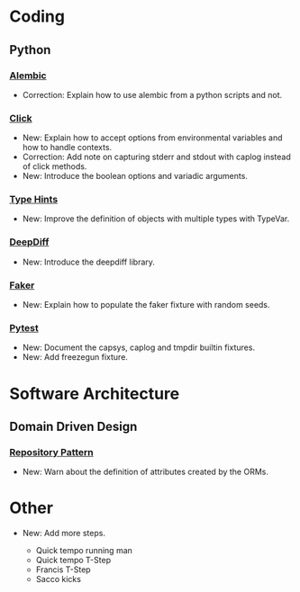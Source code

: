 # Coding

## Python

### [Alembic](alembic.md)

* Correction: Explain how to use alembic from a python scripts and not.

### [Click](click.md)

* New: Explain how to accept options from environmental variables and how to handle contexts.
* Correction: Add note on capturing stderr and stdout with caplog instead of click methods.
* New: Introduce the boolean options and variadic arguments.

### [Type Hints](type_hints.md)

* New: Improve the definition of objects with multiple types with TypeVar.

### [DeepDiff](deepdiff.md)

* New: Introduce the deepdiff library.

### [Faker](faker.md)

* New: Explain how to populate the faker fixture with random seeds.

### [Pytest](pytest.md)

* New: Document the capsys, caplog and tmpdir builtin fixtures.
* New: Add freezegun fixture.

# Software Architecture

## Domain Driven Design

### [Repository Pattern](repository_pattern.md)

* New: Warn about the definition of attributes created by the ORMs.

# Other

* New: Add more steps.

    * Quick tempo running man
    * Quick tempo T-Step
    * Francis T-Step
    * Sacco kicks
